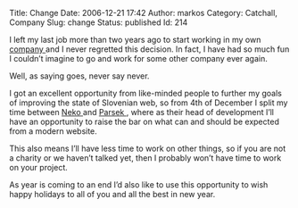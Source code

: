 Title: Change
Date: 2006-12-21 17:42
Author: markos
Category: Catchall, Company
Slug: change
Status: published
Id: 214

<div>
 <p>
  I left my last job more than two years ago to start working in my own
  <a href="http://www.neko.si/" title="Neko d.o.o.">
   company
  </a>
  and I never regretted this decision. In fact, I have had so much fun I couldn’t imagine to go and work for some other company ever again.
 </p>
 <p>
  Well, as saying goes, never say never.
 </p>
 <p>
  I got an excellent opportunity from like-minded people to further my goals of improving the state of Slovenian web, so from 4th of December I split my time between
  <a href="http://www.neko.si/">
   Neko
  </a>
  and
  <a href="http://www.parsek.si">
   Parsek
  </a>
  , where as their head of development I’ll have an opportunity to raise the bar on what can and should be expected from a modern website.
 </p>
 <p>
  This also means I’ll have less time to work on other things, so if you are not a charity or we haven’t talked yet, then I probably won’t have time to work on your project.
 </p>
 <p>
  As year is coming to an end I’d also like to use this opportunity to wish happy holidays to all of you and all the best in new year.
 </p>
</div>
